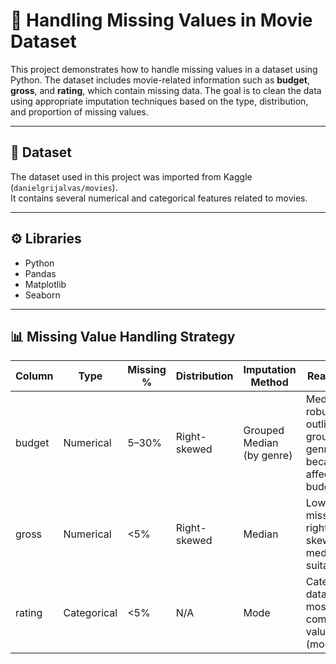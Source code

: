 # 🧹 Handling Missing Values in Movie Dataset

This project demonstrates how to handle missing values in a dataset using Python. The dataset includes movie-related information such as **budget**, **gross**, and **rating**, which contain missing data. The goal is to clean the data using appropriate imputation techniques based on the type, distribution, and proportion of missing values.

---

## 📂 Dataset
The dataset used in this project was imported from Kaggle (`danielgrijalvas/movies`).  
It contains several numerical and categorical features related to movies.

---

## ⚙️ Libraries
- Python  
- Pandas   
- Matplotlib 
- Seaborn

---

## 📊 Missing Value Handling Strategy

| Column  | Type        | Missing % | Distribution   | Imputation Method       | Reasoning                                                                 |
|---------|-------------|------------|----------------|--------------------------|---------------------------------------------------------------------------|
| budget  | Numerical   | 5–30%      | Right-skewed    | Grouped Median (by genre) | Median is robust to outliers; grouped by genre because it affects budget |
| gross   | Numerical   | <5%        | Right-skewed    | Median                   | Low missing %, right-skewed → median is suitable                          |
| rating  | Categorical | <5%        | N/A             | Mode                     | Categorical data → most common value (mode)                               |


